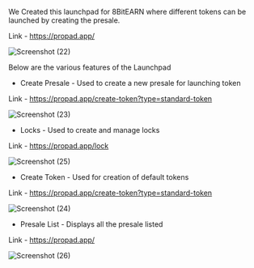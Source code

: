 We Created this launchpad for 8BitEARN where different tokens can be launched by creating the presale.

Link - https://propad.app/

![Screenshot (22)](https://user-images.githubusercontent.com/104678268/216807762-6bf66c70-7ed2-45ac-9af4-74a5a2df0f5c.png)

Below are the various features of the Launchpad

- Create Presale - Used to create a new presale for launching token 

Link - https://propad.app/create-token?type=standard-token

![Screenshot (23)](https://user-images.githubusercontent.com/104678268/216807781-ef53e454-c9d1-4767-a79e-87bb03e3218b.png)

- Locks - Used to create and manage locks

Link - https://propad.app/lock

![Screenshot (25)](https://user-images.githubusercontent.com/104678268/216807922-3704b2bb-c90b-4002-8e66-d6c54d3ec896.png)

- Create Token - Used for creation of default tokens

Link - https://propad.app/create-token?type=standard-token

![Screenshot (24)](https://user-images.githubusercontent.com/104678268/216807904-a7f68b24-e50d-4dc7-bda7-1d0216844d0b.png)

- Presale List - Displays all the presale listed

Link - https://propad.app/

![Screenshot (26)](https://user-images.githubusercontent.com/104678268/216808096-6c3e0762-b177-4f3b-b5b1-c7af360d68ca.png)
